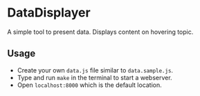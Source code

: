# DataDisplayer

A simple tool to present data. Displays content on hovering topic.

## Usage

- Create your own `data.js` file similar to `data.sample.js`.
- Type and run `make` in the terminal to start a webserver.
- Open `localhost:8000` which is the default location.
